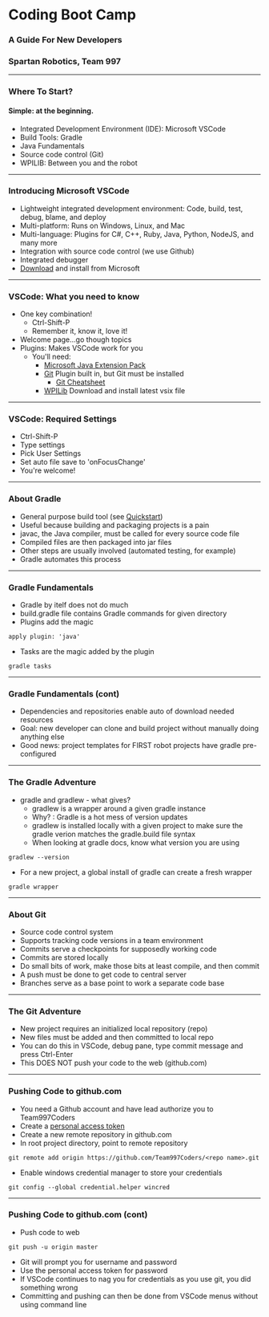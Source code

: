 # Coding Boot Camp

### A Guide For New Developers
### Spartan Robotics, Team 997

---

### Where To Start?
#### Simple: at the beginning.

- Integrated Development Environment (IDE): Microsoft VSCode
- Build Tools: Gradle
- Java Fundamentals
- Source code control (Git)
- WPILIB: Between you and the robot

---

### Introducing Microsoft VSCode

- Lightweight integrated development environment: Code, build, test, debug, blame, and deploy
- Multi-platform: Runs on Windows, Linux, and Mac
- Multi-language: Plugins for C#, C++, Ruby, Java, Python, NodeJS, and many more
- Integration with source code control (we use Github)
- Integrated debugger
- [Download](https://code.visualstudio.com/download) and install from Microsoft

---

### VSCode: What you need to know

- One key combination!
  - Ctrl-Shift-P
  - Remember it, know it, love it!
- Welcome page...go though topics
- Plugins: Makes VSCode work for you
  - You'll need:
    - [Microsoft Java Extension Pack](https://code.visualstudio.com/docs/languages/java#_install-java-extensions)
    - [Git](https://git-scm.com/download) Plugin built in, but Git must be installed
      - [Git Cheatsheet](https://services.github.com/on-demand/downloads/github-git-cheat-sheet.pdf)
    - [WPILib](https://github.com/wpilibsuite/vscode-wpilib/releases) Download and install latest vsix file

---

### VSCode: Required Settings

- Ctrl-Shift-P
- Type settings
- Pick User Settings
- Set auto file save to 'onFocusChange'
- You're welcome!

---

### About Gradle

- General purpose build tool (see [Quickstart](https://docs.gradle.org/current/userguide/tutorial_java_projects.html))
- Useful because building and packaging projects is a pain
- javac, the Java compiler, must be called for every source code file
- Compiled files are then packaged into jar files
- Other steps are usually involved (automated testing, for example)
- Gradle automates this process

---

### Gradle Fundamentals

- Gradle by itelf does not do much
- build.gradle file contains Gradle commands for given directory
- Plugins add the magic
```
apply plugin: 'java'
```
- Tasks are the magic added by the plugin
```
gradle tasks
```

---

### Gradle Fundamentals (cont)

- Dependencies and repositories enable auto of download needed resources
- Goal: new developer can clone and build project without manually doing anything else
- Good news: project templates for FIRST robot projects have gradle pre-configured

---

### The Gradle Adventure

- gradle and gradlew - what gives?
  - gradlew is a wrapper around a given gradle instance
  - Why? : Gradle is a hot mess of version updates
  - gradlew is installed locally with a given project to make sure the gradle verion matches the gradle.build file syntax
  - When looking at gradle docs, know what version you are using
```
gradlew --version
```
- For a new project, a global install of gradle can create a fresh wrapper
```
gradle wrapper
```

---

### About Git

- Source code control system
- Supports tracking code versions in a team environment
- Commits serve a checkpoints for supposedly working code
- Commits are stored locally
- Do small bits of work, make those bits at least compile, and then commit
- A push must be done to get code to central server
- Branches serve as a base point to work a separate code base

---

### The Git Adventure

- New project requires an initialized local repository (repo)
- New files must be added and then committed to local repo
- You can do this in VSCode, debug pane, type commit message and press Ctrl-Enter
- This DOES NOT push your code to the web (github.com)

---

### Pushing Code to github.com

- You need a Github account and have lead authorize you to Team997Coders
- Create a [personal access token](https://help.github.com/articles/creating-a-personal-access-token-for-the-command-line/)
- Create a new remote repository in github.com
- In root project directory, point to remote repository
```
git remote add origin https://github.com/Team997Coders/<repo name>.git
```
- Enable windows credential manager to store your credentials
```
git config --global credential.helper wincred
```

---

### Pushing Code to github.com (cont)

- Push code to web
```
git push -u origin master
```
- Git will prompt you for username and password
- Use the personal access token for password
- If VSCode continues to nag you for credentials as you use git, you did something wrong
- Committing and pushing can then be done from VSCode menus without using command line

